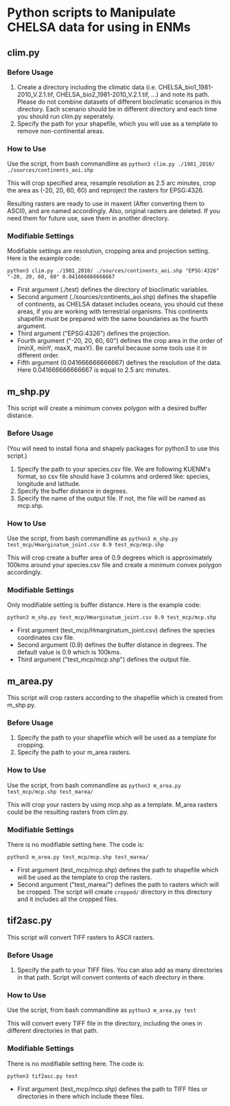 # Python scripts to Manipulate CHELSA data for using in ENMs

## clim.py

### Before Usage

1. Create a directory including the climatic data (i.e. CHELSA_bio1_1981-2010_V.2.1.tif, CHELSA_bio2_1981-2010_V.2.1.tif, ...) and note its path. Please do not combine datasets of different bioclimatic scenarios in this directory. Each scenario should be in different directory and each time you should run clim.py seperately.
2. Specify the path for your shapefile, which you will use as a template to remove non-continental areas.

### How to Use

Use the script, from bash commandline as ```python3 clim.py ./1981_2010/ ./sources/continents_aoi.shp```

This will crop specified area, resample resolution as 2.5 arc minutes, crop the area as (-20, 20, 60, 60) and reproject the rasters for EPSG:4326.

Resulting rasters are ready to use in maxent (After converting them to ASCII), and are named accordingly. Also, original rasters are deleted. If you need them for future use, save them in another directory.

### Modifiable Settings

Modifiable settings are resolution, cropping area and projection setting. Here is the example code:

```python3 clim.py ./1981_2010/ ./sources/continents_aoi.shp "EPSG:4326" "-20, 20, 60, 60" 0.041666666666667```

* First argument (./test) defines the directory of bioclimatic variables.
* Second argument (./sources/continents_aoi.shp) defines the shapefile of continents, as CHELSA dataset includes oceans, you should cut these areas, if you are working with terrestrial organisms. This continents shapefile must be prepared with the same boundaries as the fourth argument.
* Third argument ("EPSG:4326") defines the projection.
* Fourth argument ("-20, 20, 60, 60") defines the crop area in the order of (minX, minY, maxX, maxY). Be careful because some tools use it in different order.
* Fifth argument (0.041666666666667) defines the resolution of the data. Here 0.041666666666667 is equal to 2.5 arc minutes.

## m_shp.py

This script will create a minimum convex polygon with a desired buffer distance.

### Before Usage

(You will need to install fiona and shapely packages for python3 to use this script.)
1. Specify the path to your species.csv file. We are following KUENM's format, so csv file should have 3 columns and ordered like: species, longitude and latitude.
2. Specify the buffer distance in degrees.
3. Specify the name of the output file. If not, the file will be named as mcp.shp.

### How to Use

Use the script, from bash commandline as ```python3 m_shp.py test_mcp/Hmarginatum_joint.csv 0.9 test_mcp/mcp.shp```

This will crop create a buffer area of 0.9 degrees which is approximately 100kms around your species.csv file and create a minimum convex polygon accordingly.

### Modifiable Settings

Only modifiable setting is buffer distance. Here is the example code:

```python3 m_shp.py test_mcp/Hmarginatum_joint.csv 0.9 test_mcp/mcp.shp```

* First argument (test_mcp/Hmarginatum_joint.csv) defines the species coordinates csv file.
* Second argument (0.9) defines the buffer distance in degrees. The default value is 0.9 which is 100kms.
* Third argument ("test_mcp/mcp.shp") defines the output file.

## m_area.py

This script will crop rasters according to the shapefile which is created from m_shp.py.

### Before Usage

1. Specify the path to your shapefile which will be used as a template for cropping.
2. Specify the path to your m_area rasters. 

### How to Use

Use the script, from bash commandline as ```python3 m_area.py test_mcp/mcp.shp test_marea/```

This will crop your rasters by using mcp.shp as a template. M_area rasters could be the resulting rasters from clim.py.

### Modifiable Settings

There is no modifiable setting here. The code is:

```python3 m_area.py test_mcp/mcp.shp test_marea/```

* First argument (test_mcp/mcp.shp) defines the path to shapefile which will be used as the template to crop the rasters.
* Second argument ("test_marea/") defines the path to rasters which will be cropped. The script will create ```cropped/``` directory in this directory and it includes all the cropped files.

## tif2asc.py

This script will convert TIFF rasters to ASCII rasters.

### Before Usage

1. Specify the path to your TIFF files. You can also add as many directories in that path. Script will convert contents of each directory in there. 

### How to Use

Use the script, from bash commandline as ```python3 m_area.py test```

This will convert every TIFF file in the directory, including the ones in different directories in that path.

### Modifiable Settings

There is no modifiable setting here. The code is:

```python3 tif2asc.py test```

* First argument (test_mcp/mcp.shp) defines the path to TIFF files or directories in there which include these files. 
